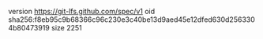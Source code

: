version https://git-lfs.github.com/spec/v1
oid sha256:f8eb95c9b68366c96c230e3c40be13d9aed45e12dfed630d2563304b80473919
size 2251
